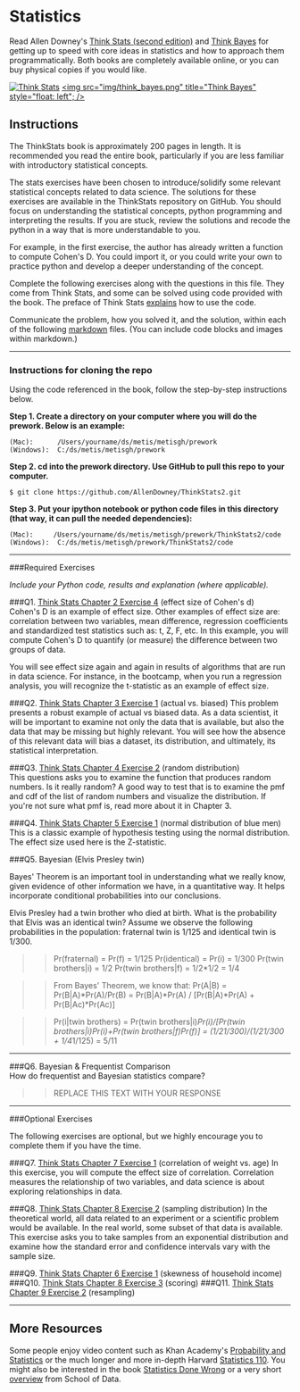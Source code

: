 # Statistics

Read Allen Downey's [Think Stats (second edition)](http://greenteapress.com/thinkstats2/) and [Think Bayes](http://greenteapress.com/thinkbayes/) for getting up to speed with core ideas in statistics and how to approach them programmatically. Both books are completely available online, or you can buy physical copies if you would like.

[<img src="img/think_stats.jpg" title="Think Stats"/>](http://greenteapress.com/thinkstats2/)
[<img src="img/think_bayes.png" title="Think Bayes" style="float: left"; />](http://greenteapress.com/thinkbayes/)  

## Instructions

The ThinkStats book is approximately 200 pages in length.  It is recommended you read the entire book, particularly if you are less familiar with introductory statistical concepts.

The stats exercises have been chosen to introduce/solidify some relevant statistical concepts related to data science.  The solutions for these exercises are available in the ThinkStats repository on GitHub.  You should focus on understanding the statistical concepts, python programming and interpreting the results.  If you are stuck, review the solutions and recode the python in a way that is more understandable to you. 

For example, in the first exercise, the author has already written a function to compute Cohen's D.  You could import it, or you could write your own to practice python and develop a deeper understanding of the concept. 

Complete the following exercises along with the questions in this file. They come from Think Stats, and some can be solved using code provided with the book. The preface of Think Stats [explains](http://greenteapress.com/thinkstats2/html/thinkstats2001.html#toc2) how to use the code.  

Communicate the problem, how you solved it, and the solution, within each of the following [markdown](https://guides.github.com/features/mastering-markdown/) files. (You can include code blocks and images within markdown.)

---

### Instructions for cloning the repo 
Using the code referenced in the book, follow the step-by-step instructions below.  

**Step 1. Create a directory on your computer where you will do the prework.  Below is an example:**

```
(Mac):      /Users/yourname/ds/metis/metisgh/prework  
(Windows):  C:/ds/metis/metisgh/prework
```

**Step 2. cd into the prework directory.  Use GitHub to pull this repo to your computer.**

```
$ git clone https://github.com/AllenDowney/ThinkStats2.git
```

**Step 3.  Put your ipython notebook or python code files in this directory (that way, it can pull the needed dependencies):**

```
(Mac):     /Users/yourname/ds/metis/metisgh/prework/ThinkStats2/code  
(Windows):  C:/ds/metis/metisgh/prework/ThinkStats2/code
```

---

###Required Exercises

*Include your Python code, results and explanation (where applicable).*

###Q1. [Think Stats Chapter 2 Exercise 4](statistics/2-4-cohens_d.md) (effect size of Cohen's d)  
Cohen's D is an example of effect size.  Other examples of effect size are:  correlation between two variables, mean difference, regression coefficients and standardized test statistics such as: t, Z, F, etc. In this example, you will compute Cohen's D to quantify (or measure) the difference between two groups of data.   

You will see effect size again and again in results of algorithms that are run in data science.  For instance, in the bootcamp, when you run a regression analysis, you will recognize the t-statistic as an example of effect size.

###Q2. [Think Stats Chapter 3 Exercise 1](statistics/3-1-actual_biased.md) (actual vs. biased)
This problem presents a robust example of actual vs biased data.  As a data scientist, it will be important to examine not only the data that is available, but also the data that may be missing but highly relevant.  You will see how the absence of this relevant data will bias a dataset, its distribution, and ultimately, its statistical interpretation.

###Q3. [Think Stats Chapter 4 Exercise 2](statistics/4-2-random_dist.md) (random distribution)  
This questions asks you to examine the function that produces random numbers.  Is it really random?  A good way to test that is to examine the pmf and cdf of the list of random numbers and visualize the distribution.  If you're not sure what pmf is, read more about it in Chapter 3.  

###Q4. [Think Stats Chapter 5 Exercise 1](statistics/5-1-blue_men.md) (normal distribution of blue men)
This is a classic example of hypothesis testing using the normal distribution.  The effect size used here is the Z-statistic. 



###Q5. Bayesian (Elvis Presley twin) 

Bayes' Theorem is an important tool in understanding what we really know, given evidence of other information we have, in a quantitative way.  It helps incorporate conditional probabilities into our conclusions.

Elvis Presley had a twin brother who died at birth.  What is the probability that Elvis was an identical twin? Assume we observe the following probabilities in the population: fraternal twin is 1/125 and identical twin is 1/300.  

>>Pr(fraternal) = Pr(f) = 1/125
Pr(identical) = Pr(i) = 1/300
Pr(twin brothers|i) = 1/2
Pr(twin brothers|f) = 1/2*1/2 = 1/4

>>From Bayes' Theorem, we know that: Pr(A|B) = Pr(B|A)*Pr(A)/Pr(B) = Pr(B|A)*Pr(A) / [Pr(B|A)*Pr(A) + Pr(B|Ac)*Pr(Ac)]

>>Pr(i|twin brothers) = Pr(twin brothers|i)*Pr(i)/[Pr(twin brothers|i)*Pr(i)+Pr(twin brothers|f)*Pr(f)]
= (1/2*1/300)/(1/2*1/300 + 1/4*1/125) = 5/11

---

###Q6. Bayesian &amp; Frequentist Comparison  
How do frequentist and Bayesian statistics compare?

>> REPLACE THIS TEXT WITH YOUR RESPONSE

---

###Optional Exercises

The following exercises are optional, but we highly encourage you to complete them if you have the time.

###Q7. [Think Stats Chapter 7 Exercise 1](statistics/7-1-weight_vs_age.md) (correlation of weight vs. age)
In this exercise, you will compute the effect size of correlation.  Correlation measures the relationship of two variables, and data science is about exploring relationships in data.    

###Q8. [Think Stats Chapter 8 Exercise 2](statistics/8-2-sampling_dist.md) (sampling distribution)
In the theoretical world, all data related to an experiment or a scientific problem would be available.  In the real world, some subset of that data is available.  This exercise asks you to take samples from an exponential distribution and examine how the standard error and confidence intervals vary with the sample size.

###Q9. [Think Stats Chapter 6 Exercise 1](statistics/6-1-household_income.md) (skewness of household income)
###Q10. [Think Stats Chapter 8 Exercise 3](statistics/8-3-scoring.md) (scoring)
###Q11. [Think Stats Chapter 9 Exercise 2](statistics/9-2-resampling.md) (resampling)

---

## More Resources

Some people enjoy video content such as Khan Academy's [Probability and Statistics](https://www.khanacademy.org/math/probability) or the much longer and more in-depth Harvard [Statistics 110](https://www.youtube.com/playlist?list=PL2SOU6wwxB0uwwH80KTQ6ht66KWxbzTIo). You might also be interested in the book [Statistics Done Wrong](http://www.statisticsdonewrong.com/) or a very short [overview](http://schoolofdata.org/handbook/courses/the-math-you-need-to-start/) from School of Data.







